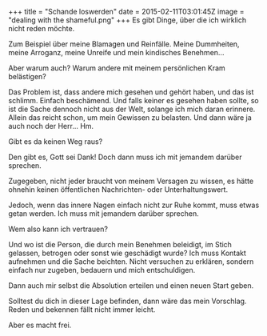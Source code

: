 +++
title = "Schande loswerden"
date = 2015-02-11T03:01:45Z
image = "dealing with the shameful.png"
+++
Es gibt Dinge, über die ich wirklich nicht reden möchte.

Zum Beispiel über meine Blamagen und Reinfälle. Meine Dummheiten, meine Arroganz, meine Unreife und mein kindisches Benehmen...

Aber warum auch? Warum andere mit meinem persönlichen Kram belästigen?

Das Problem ist, dass andere mich gesehen und gehört haben, und das ist schlimm. Einfach beschämend. Und falls keiner es gesehen haben sollte, so ist die Sache dennoch nicht aus der Welt, solange ich mich daran erinnere. Allein das reicht schon, um mein Gewissen zu belasten. Und dann wäre ja auch noch der Herr... Hm.

Gibt es da keinen Weg raus?

Den gibt es, Gott sei Dank! Doch dann muss ich mit jemandem darüber sprechen.

Zugegeben, nicht jeder braucht von meinem Versagen zu wissen, es hätte ohnehin keinen öffentlichen Nachrichten- oder Unterhaltungswert.

Jedoch, wenn das innere Nagen einfach nicht zur Ruhe kommt, muss etwas getan werden. Ich muss mit jemandem darüber sprechen.

Wem also kann ich vertrauen?

Und wo ist die Person, die durch mein Benehmen beleidigt, im Stich gelassen, betrogen oder sonst wie geschädigt wurde? Ich muss Kontakt aufnehmen und die Sache beichten. Nicht versuchen zu erklären, sondern einfach nur zugeben, bedauern und mich entschuldigen.

Dann auch mir selbst die Absolution erteilen und einen neuen Start geben.

Solltest du dich in dieser Lage befinden, dann wäre das mein Vorschlag. Reden und bekennen fällt nicht immer leicht.

Aber es macht frei.
